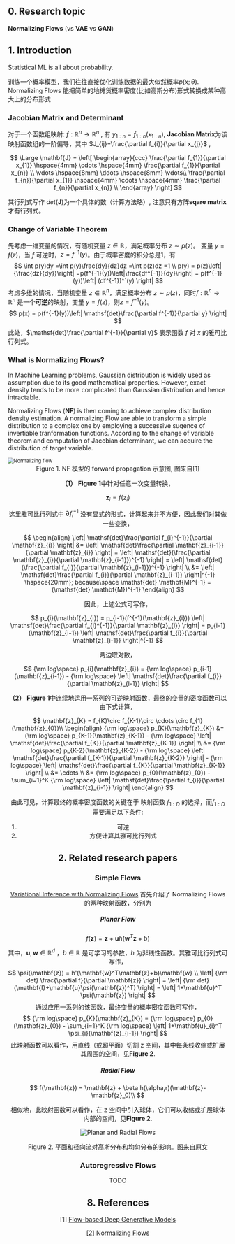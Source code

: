 ## 0. Research topic

**Normalizing Flows** (vs **VAE** vs **GAN**)

## 1. Introduction

Statistical ML is all about probability. 

训练一个概率模型，我们往往直接优化训练数据的最大似然概率$p(x;\theta)$. Normalizing Flows 能把简单的地摊货概率密度(比如高斯分布)形式转换成某种高大上的分布形式

### Jacobian Matrix and Determinant

对于一个函数组映射: $f:\mathbb{R}^n \rightarrow \mathbb{R}^n$ , 有 $y_{1:n}=f_{1:n}(x_{1:n})$, **Jacobian Matrix**为该映射函数组的一阶偏导，其中 $J_{ij}=\frac{\partial f_{i}}{\partial x_{j}}$ , 

$$
\Large
\mathbf{J} = \left[ 
							\begin{array}{ccc} 
							\frac{\partial f_{1}}{\partial x_{1}}
							\hspace{4mm}
							\cdots
							\hspace{4mm}
              \frac{\partial f_{1}}{\partial x_{n}} \\
              \vdots
              \hspace{8mm}
              \ddots
              \hspace{8mm}
              \vdots\\
              \frac{\partial f_{n}}{\partial x_{1}}
							\hspace{4mm}
							\cdots
							\hspace{4mm}
              \frac{\partial f_{n}}{\partial x_{n}} \\
              \end{array}
             \right]
$$

其行列式写作 $det(\mathbf{J})$为一个具体的数（计算方法略）, 注意只有方阵**sqare matrix** 才有行列式。

### Change of Variable Theorem

先考虑一维变量的情况，有随机变量 $z\in \mathbb{R}$，满足概率分布 $z \sim p(z)$。 变量 $y=f(z)$，当 $f$ 可逆时，$z=f^{-1}(y)$。由于概率密度的积分总是1，有 
$$
\int p(y)dy =\int p(y)\frac{dy}{dz}dz =\int p(z)dz =1 \\
p(y) = p(z)\left| {\frac{dz}{dy}}\right| =p(f^{-1}(y))\left|\frac{df^{-1}}{dy}\right| = p(f^{-1}(y))\left| (df^{-1})^´(y) \right|
$$
考虑多维的情况，当随机变量 $z\in \mathbb{R}^n$，满足概率分布 $z \sim p(z)$，同时$f:\mathbb{R}^n \rightarrow \mathbb{R}^n$ 是一个**可逆**的映射，变量 $y=f(z)$，则$z=f^{-1}(y)$。
$$
p(x) = p(f^{-1}(y))\left| \mathsf{det}\frac{\partial f^{-1}}{\partial y} \right|
$$
此处，$\mathsf{det}\frac{\partial f^{-1}}{\partial y}$ 表示函数 $f$ 对 $x$ 的雅可比行列式。

### What is Normalizing Flows?

In Machine Learning problems, Gaussian distribution is widely used as assumption due to its good mathematical properties. However, exact density tends to be more complicated than Gaussian distribution and hence intractable.

Normalizing Flows (**NF**) is then coming to achieve complex distribution density estimation. A normalizing Flow are able to transform a simple distribution to a complex one by employing a successive suqence of invertiable tranformation functions. According to the change of variable theorem and computation of Jacobian determinant, we can acquire the distribution of target variable.

<img src="https://lilianweng.github.io/lil-log/assets/images/normalizing-flow.png" alt="Normalizing flow" style="zoom:80%;" />

<center>Figure 1. NF 模型的 forward propagation 示意图, 图来自[1]

**（1）** **Figure 1**中针对任意一次变量转换，

$$
\mathbf{z}_{i}=f(z_{i})
$$

这里雅可比行列式中 $\partial f_{i}^{-1}$ 没有显式的形式，计算起来并不方便，因此我们对其做一些变换，

$$
\begin{align}
\left| \mathsf{det}\frac{\partial f_{i}^{-1}}{\partial \mathbf{z}_{i}} \right| 
&= \left| \mathsf{det}\frac{\partial \mathbf{z}_{i-1}}{\partial \mathbf{z}_{i}} \right|
= \left| \mathsf{det}(\frac{\partial \mathbf{z}_{i}}{\partial \mathbf{z}_{i-1}})^{-1} \right| = \left| \mathsf{det}(\frac{\partial f_{i}}{\partial \mathbf{z}_{i-1}})^{-1} \right| \\
&= \left| \mathsf{det}\frac{\partial f_{i}}{\partial \mathbf{z}_{i-1}} \right|^{-1} \hspace{20mm}; because\space \mathsf{det} \mathbf{M}^{-1} = (\mathsf{det} \mathbf{M})^{-1}
\end{align}
$$

因此，上述公式可写作，

$$
p_{i}(\mathbf{z}_{i}) = p_{i-1}(f^{-1}(\mathbf{z}_{i})) \left| \mathsf{det}\frac{\partial f_{i}^{-1}}{\partial \mathbf{z}_{i}} \right| 
= p_{i-1}(\mathbf{z}_{i-1}) \left| \mathsf{det}\frac{\partial f_{i}}{\partial \mathbf{z}_{i-1}} \right|^{-1}
$$

两边取对数，

$$
{\rm log\space} p_{i}(\mathbf{z}_{i})
= {\rm log\space} p_{i-1}(\mathbf{z}_{i-1}) - {\rm log\space} \left| \mathsf{det}\frac{\partial f_{i}}{\partial \mathbf{z}_{i-1}} \right|
$$

**（2）** **Figure 1**中连续地运用一系列的可逆映射函数，最终的变量的密度函数可以由下式计算，

$$
\mathbf{z}_{K} = f_{K}\circ f_{K-1}\circ \cdots \circ f_{1}(\mathbf{z}_{0})\\
\begin{align}
{\rm log\space} p_{K}(\mathbf{z}_{K}) &= {\rm log\space} p_{K-1}(\mathbf{z}_{K-1}) - {\rm log\space} \left| \mathsf{det}\frac{\partial f_{K}}{\partial \mathbf{z}_{K-1}} \right| \\
&= {\rm log\space} p_{K-2}(\mathbf{z}_{K-2}) - {\rm log\space} \left| \mathsf{det}\frac{\partial f_{K-1}}{\partial \mathbf{z}_{K-2}} \right| - {\rm log\space} \left| \mathsf{det}\frac{\partial f_{K}}{\partial \mathbf{z}_{K-1}} \right| \\
&= \cdots \\
&= {\rm log\space} p_{0}(\mathbf{z}_{0}) - \sum_{i=1}^K {\rm log\space} \left| \mathsf{det}\frac{\partial f_{i}}{\partial \mathbf{z}_{i-1}} \right|
\end{align}
$$

由此可见，计算最终的概率密度函数的关键在于 映射函数 $f_{1:D}$ 的选择，而$f_{1:D}$需要满足以下条件:

1. 可逆
2. 方便计算其雅可比行列式

## 2. Related research papers 

### Simple Flows

[Variational Inference with Normalizing Flows](https://arxiv.org/abs/1505.05770) 首先介绍了 Normalizing Flows 的两种映射函数，分别为

##### Planar Flow

$$
f(\mathbf{z}) = \mathbf{z} + \mathbf{u}h(\mathbf{w}^T\mathbf{z}+b)
$$

其中，$\mathbf{u},\mathbf{w} \in \mathbb{R}^d$ ，$b\in \mathbb{R}$ 是可学习的参数，$h$ 为非线性函数。其雅可比行列式可写作，
$$
\psi(\mathbf{z}) = h'(\mathbf{w}^T\mathbf{z}+b)\mathbf{w} \\
\left| {\rm det} \frac{\partial f}{\partial \mathbf{z}} \right|
= \left| {\rm det} (\mathbf{I}+\mathbf{u}\psi(\mathbf{z})^T) \right|
= \left| 1+\mathbf{u}^T \psi(\mathbf{z}) \right|
$$
通过应用一系列的该函数，最终变量的概率密度函数可写作，
$$
{\rm log\space} p_{K}(\mathbf{z}_{K}) = {\rm log\space} p_{0}(\mathbf{z}_{0}) - \sum_{i=1}^K {\rm log\space} \left| 1+\mathbf{u}_{i}^T \psi_{i}(\mathbf{z}_{i-1}) \right|
$$
此映射函数可以看作，用直线（或超平面）切割 z 空间，其中每条线收缩或扩展其周围的空间，见**Figure 2**.

##### Radial Flow

$$
f(\mathbf{z}) = \mathbf{z} + \beta h(\alpha,r)(\mathbf{z}-\mathbf{z}_0)\\
$$

相似地，此映射函数可以看作，在 z 空间中引入球体，它们可以收缩或扩展球体内部的空间，见**Figure 2**.

![Planar and Radial Flows](http://akosiorek.github.io/resources/simple_flows.png)

<center> Figure 2. 平面和径向流对高斯分布和均匀分布的影响。图来自原文

### Autoregressive Flows

TODO

## 

## 8. References

[1] [Flow-based Deep Generative Models](https://lilianweng.github.io/lil-log/2018/10/13/flow-based-deep-generative-models.html#types-of-generative-models)

[2] [Normalizing Flows](http://akosiorek.github.io/ml/2018/04/03/norm_flows.html#simple_flows)
